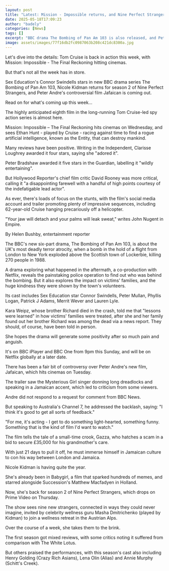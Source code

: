 ```yaml
---
layout: post
title: "Latest: Mission - Impossible returns, and Nine Perfect Strangers - What's coming up this week"
date: 2025-05-18T17:09:23
author: "badely"
categories: [News]
tags: []
excerpt: "BBC drama The Bombing of Pan Am 103 is also released, and Peter Andre's film Jafaican is coming out."
image: assets/images/77f16db2fc0987063b208c421dc8300a.jpg
---
```


Let's dive into the details: Tom Cruise is back in action this week, with Mission: Impossible - The Final Reckoning hitting cinemas.

But that's not all the week has in store.

Sex Education's Connor Swindells stars in new BBC drama series The Bombing of Pan Am 103, Nicole Kidman returns for season 2 of Nine Perfect Strangers, and Peter Andre's controversial film Jafaican is coming out.

Read on for what's coming up this week...

The highly anticipated eighth film in the long-running Tom Cruise-led spy action series is almost here.

Mission: Impossible – The Final Reckoning hits cinemas on Wednesday, and sees Ethan Hunt - played by Cruise - racing against time to find a rogue artificial intelligence, known as the Entity, that can destroy mankind.

Many reviews have been positive. Writing in the Independent, Clarisse Loughrey awarded it four stars, saying she "adored it".

Peter Bradshaw awarded it five stars in the Guardian, labelling it "wildly entertaining".

But Hollywood Reporter's chief film critic David Rooney was more critical, calling it "a disappointing farewell with a handful of high points courtesy of the indefatigable lead actor".

As ever, there's loads of focus on the stunts, with the film's social media account and trailer promoting plenty of impressive sequences, including 62-year-old Cruise hanging precariously off a helicopter.

"Your jaw will detach and your palms will leak sweat," writes John Nugent in Empire.

By Helen Bushby, entertainment reporter

The BBC's new six-part drama, The Bombing of Pan Am 103, is about the UK's most deadly terror atrocity, when a bomb in the hold of a flight from London to New York exploded above the Scottish town of Lockerbie, killing 270 people in 1988.

A drama exploring what happened in the aftermath, a co-production with Netflix, reveals the painstaking police operation to find out who was behind the bombing. But it also explores the impact on victims' families, and the huge kindness they were shown by the town's volunteers.

Its cast includes Sex Education star Connor Swindells, Peter Mullan, Phyllis Logan, Patrick J Adams, Merrit Wever and Lauren Lyle.

Kara Weipz, whose brother Richard died in the crash, told me that "lessons were learned" in how victims' families were treated, after she and her family found out her brother Richard was among the dead via a news report. They should, of course, have been told in person.

She hopes the drama will generate some positivity after so much pain and anguish.

It's on BBC iPlayer and BBC One from 9pm this Sunday, and will be on Netflix globally at a later date.

There has been a fair bit of controversy over Peter Andre's new film, Jafaican, which hits cinemas on Tuesday.

The trailer saw the Mysterious Girl singer donning long dreadlocks and speaking in a Jamaican accent, which led to criticism from some viewers.

Andre did not respond to a request for comment from BBC News.

But speaking to Australia's Channel 7, he addressed the backlash, saying: "I think it's good to get all sorts of feedback."

"For me, it's acting - I get to do something light-hearted, something funny. Something that is the kind of film I'd want to watch."

The film tells the tale of a small-time crook, Gazza, who hatches a scam in a bid to secure £35,000 for his grandmother's care.

With just 21 days to pull it off, he must immerse himself in Jamaican culture to con his way between London and Jamaica.

Nicole Kidman is having quite the year.

She's already been in Babygirl, a film that sparked hundreds of memes, and starred alongside Succession's Matthew Macfadyen in Holland.

Now, she's back for season 2 of Nine Perfect Strangers, which drops on Prime Video on Thursday.

The show sees nine new strangers, connected in ways they could never imagine, invited by celebrity wellness guru Masha Dmitrichenko (played by Kidman) to join a wellness retreat in the Austrian Alps.

Over the course of a week, she takes them to the brink.

The first season got mixed reviews, with some critics noting it suffered from  comparison with The White Lotus.

But others praised the performances, with this season's cast also including Henry Golding (Crazy Rich Asians), Lena Olin (Alias) and Annie Murphy (Schitt's Creek).

